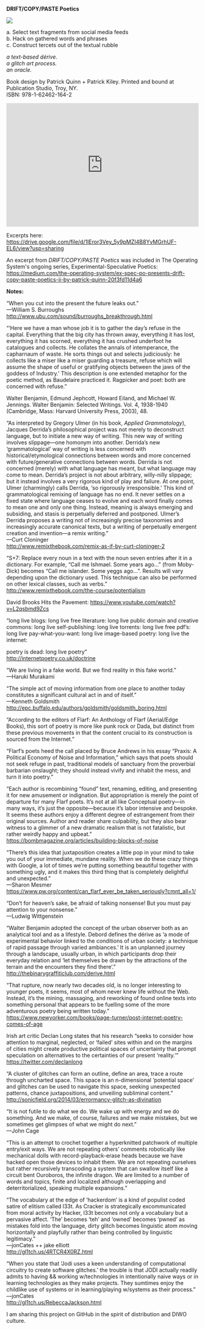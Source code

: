 <b>DRIFT/COPY/PASTE Poetics</b>

<img src="http://static.tumblr.com/7ggoisn/ufCozxppy/img_0768_copy.jpg">

a.  Select text fragments from social media feeds<br>
b.  Hack on gathered words and phrases<br>
c.  Construct tercets out of the textual rubble<br>

<i>a text-based dérive.<br>
a glitch art process.<br>
an oracle.<br></i>

Book design by Patrick Quinn + Patrick Kiley. Printed and bound at Publication Studio, Troy, NY.<br>
ISBN: 978-1-62462-164-2

<iframe height="324" style="width: 100%;" scrolling="no" title="tst1" src="https://codepen.io/patrick-quinn/embed/rNOjeVZ?height=324&theme-id=light&default-tab=css,result" frameborder="no" allowtransparency="true" allowfullscreen="true" loading="lazy">
  See the Pen <a href='https://codepen.io/patrick-quinn/pen/rNOjeVZ'>tst1</a> by Patrick Quinn
  (<a href='https://codepen.io/patrick-quinn'>@patrick-quinn</a>) on <a href='https://codepen.io'>CodePen</a>.
</iframe>

Excerpts here: https://drive.google.com/file/d/1lEror3Vey_5y9pMZI4B8YvMGrhUF-EL6/view?usp=sharing<br>

An excerpt from <i>DRIFT/COPY/PASTE Poetics</i> was included in The Operating System's ongoing series, Experimental-Speculative Poetics: https://medium.com/the-operating-system/ex-spec-po-presents-drift-copy-paste-poetics-ii-by-patrick-quinn-20f3fd11d4a6<br>

<b>Notes:</b><br> 

“When you cut into the present the future leaks out.”<br>
—William S. Burroughs<br>
http://www.ubu.com/sound/burroughs_breakthrough.html<br>

“‘Here we have a man whose job it is to gather the day’s refuse in the capital. Everything that the big city has thrown away, everything it has lost, everything it has scorned, everything it has crushed underfoot he catalogues and collects. He collates the annals of intemperance, the capharnaum of waste. He sorts things out and selects judiciously: he collects like a miser like a miser guarding a treasure, refuse which will assume the shape of useful or gratifying objects between the jaws of the goddess of Industry.’ This description is one extended metaphor for the poetic method, as Baudelaire practiced it. Ragpicker and poet: both are concerned with refuse.”<br>

Walter Benjamin, Edmund Jephcott, Howard Eiland, and Michael W. Jennings. Walter Benjamin: Selected Writings. Vol. 4, 1938-1940 (Cambridge, Mass: Harvard University Press, 2003), 48.<br>

“As interpreted by Gregory Ulmer (in his book, <em>Applied Grammatology</em>), Jacques Derrida’s philosophical project was not merely to deconstruct language, but to initiate a new way of writing. This new way of writing involves slippage—one homonym into another. Derrida’s new ‘grammatological’ way of writing is less concerned with historical/etymological connections between words and more concerned with future/generative connections between words. Derrida is not concerned (merely) with what language has meant, but what language may come to mean. Derrida’s project is not about arbitrary, willy-nilly slippage; but it instead involves a very rigorous kind of play and failure. At one point, Ulmer (charmingly) calls Derrida, ‘so rigorously irresponsible.’ This kind of grammatological remixing of language has no end. It never settles on a fixed state where language ceases to evolve and each word finally comes to mean one and only one thing. Instead, meaning is always emerging and subsiding, and stasis is perpetually deferred and postponed. Ulmer’s Derrida proposes a writing not of increasingly precise taxonomies and increasingly accurate canonical texts, but a writing of perpetually emergent creation and invention—a remix writing.”<br>
—Curt Cloninger<br>
http://www.remixthebook.com/remix-as-if-by-curt-cloninger-2<br>

“S+7:
Replace every noun in a text with the noun seven entries after it in a dictionary. For example, “Call me Ishmael. Some years ago…” (from Moby-Dick) becomes “Call me islander. Some yeggs ago…”. Results will vary depending upon the dictionary used. This technique can also be performed on other lexical classes, such as verbs.”<br>
http://www.remixthebook.com/the-course/potentialism<br>

David Brooks Hits the Pavement: https://www.youtube.com/watch?v=L2qsbmd9Zcs<br>

“long live blogs: long live free literature: long live public domain and creative commons: long live self-publishing: long live torrents: long live free pdf’s: long live pay-what-you-want: long live image-based poetry: long live the internet:<br>

poetry is dead: long live poetry”<br>
http://internetpoetry.co.uk/doctrine<br>

“We are living in a fake world. But we find reality in this fake world.”<br>
—Haruki Murakami<br>

“The simple act of moving information from one place to another today constitutes a significant cultural act in and of itself.”<br>
—Kenneth Goldsmith<br>
http://epc.buffalo.edu/authors/goldsmith/goldsmith_boring.html<br>

“According to the editors of Flarf: An Anthology of Flarf (Aerial/Edge Books), this sort of poetry is more like punk rock or Dada, but distinct from these previous movements in that the content crucial to its construction is sourced from the Internet.”<br>

“Flarf’s poets heed the call placed by Bruce Andrews in his essay “Praxis: A Political Economy of Noise and Information,” which says that poets should not seek refuge in past, traditional models of sanctuary from the proverbial barbarian onslaught; they should instead vivify and inhabit the mess, and turn it into poetry.”<br>

“Each author is recombining “found” text, renaming, editing, and presenting it for new amusement or indignation. But appropriation is merely the point of departure for many Flarf poets. It’s not at all like Conceptual poetry—in many ways, it’s just the opposite—because it’s labor intensive and bespoke. It seems these authors enjoy a different degree of estrangement from their original sources. Author and reader share culpability, but they also bear witness to a glimmer of a new dramatic realism that is not fatalistic, but rather weirdly happy and upbeat.”<br>
https://bombmagazine.org/articles/building-blocks-of-noise<br>

“There’s this idea that juxtaposition creates a little pop in your mind to take you out of your immediate, mundane reality. When we do these crazy things with Google, a lot of times we’re putting something beautiful together with something ugly, and it makes this third thing that is completely delightful and unexpected.”<br>
—Sharon Mesmer<br>
https://www.pw.org/content/can_flarf_ever_be_taken_seriously?cmnt_all=1/<br>

“Don’t for heaven’s sake, be afraid of talking nonsense! But you must pay attention to your nonsense.”<br>
—Ludwig Wittgenstein<br>

“Walter Benjamin adopted the concept of the urban observer both as an analytical tool and as a lifestyle. Debord defines the dérive as ‘a mode of experimental behavior linked to the conditions of urban society: a technique of rapid passage through varied ambiances.’ It is an unplanned journey through a landscape, usually urban, in which participants drop their everyday relation and ‘let themselves be drawn by the attractions of the terrain and the encounters they find there’.”<br>
http://thebinarygraffiticlub.com/derive.html<br>

“That rupture, now nearly two decades old, is no longer interesting to younger poets, it seems, most of whom never knew life without the Web. Instead, it’s the mining, massaging, and reworking of found online texts into something personal that appears to be fuelling some of the more adventurous poetry being written today.”<br>
https://www.newyorker.com/books/page-turner/post-internet-poetry-comes-of-age<br>

Irish art critic Declan Long states that his research “seeks to consider how attention to marginal, neglected, or ‘failed’ sites within and on the margins of cities might create productive political spaces of  uncertainty that prompt speculation on alternatives to the certainties of our present ‘reality.’”<br>
https://twitter.com/declanlong<br>

“A cluster of glitches can form an outline, define an area, trace a route through uncharted space. This space is an n-dimensional ‘potential space’ and glitches can be used to navigate this space, seeking unexpected patterns, chance juxtapositions, and unveiling subliminal content.”<br>
http://sonicfield.org/2014/03/errormancy-glitch-as-divination<br>

“It is not futile to do what we do. We wake up with energy and we do something. And we make, of course, failures and we make mistakes, but we sometimes get glimpses of what we might do next.”<br>
—John Cage<br>

“This is an attempt to crochet together a hyperknitted patchwork of multiple entry/exit ways. We are not repeating others’ comments robotically like mechanical dolls with record-playback-erase heads because we have hacked open those devices to inhabit them. We are not repeating ourselves but rather recursively transcoding a system that can swallow itself like a circuit bent Ouroboros, the infinite dragon. We are limited to a number of words and topics, finite and localized although overlapping and deterritorialized, speaking multiple expansions.”<br>

“The vocabulary at the edge of ‘hackerdom’ is a kind of populist coded satire of elitism called l33t. As Cracker is strategically excommunicated from moral activity by Hacker, l33t becomes not only a vocabulary but a pervasive affect. ‘The’ becomes ‘teh’ and ‘owned’ becomes ‘pwned’ as mistakes fold into the language, dirty glitch becomes linguistic atom moving horizontally and playfully rather than being controlled by linguistic legitimacy.”<br>
—jonCates ++ jake elliott<br>
http://gl1tch.us/4RTCR4X0RZ.html<br>

“When you state that ‘Jodi uses a keen understanding of computational circuitry to create software glitches.’ the trouble is that JODI actually readily admits to having && working w/technologies in intentionally naive ways or in learning technologies as they make projects. They sumtimes enjoy the childlike use of systems or in learning/playing w/systems as their process.”<br>
—jonCates<br>
http://gl1tch.us/RebeccaJackson.html<br>

I am sharing this project on GitHub in the spirit of distribution and DIWO culture.

